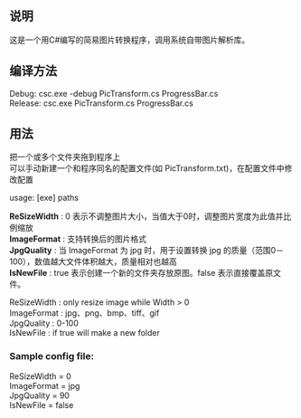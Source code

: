 ## 说明
这是一个用C#编写的简易图片转换程序，调用系统自带图片解析库。  

## 编译方法
Debug:   csc.exe -debug PicTransform.cs ProgressBar.cs  
Release: csc.exe PicTransform.cs ProgressBar.cs  

## 用法
把一个或多个文件夹拖到程序上  
可以手动新建一个和程序同名的配置文件(如 PicTransform.txt)，在配置文件中修改配置  

usage: [exe] paths  

__ReSizeWidth__ : 0 表示不调整图片大小，当值大于0时，调整图片宽度为此值并比例缩放  
__ImageFormat__ : 支持转换后的图片格式  
__JpgQuality__  : 当 ImageFormat 为 jpg 时，用于设置转换 jpg 的质量（范围0－100），数值越大文件体积越大，质量相对也越高  
__IsNewFile__   : true 表示创建一个新的文件夹存放原图。false 表示直接覆盖原文件。  

ReSizeWidth : only resize image while Width > 0  
ImageFormat : jpg、png、bmp、tiff、gif  
JpgQuality  : 0-100  
IsNewFile   : if true will make a new folder  

### Sample config file:  
ReSizeWidth = 0  
ImageFormat = jpg  
JpgQuality  = 90  
IsNewFile   = false  
